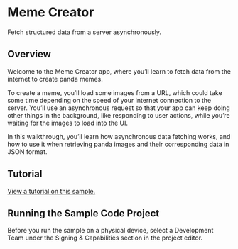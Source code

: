 # Meme Creator

Fetch structured data from a server asynchronously.

## Overview

Welcome to the Meme Creator app, where you’ll learn to fetch data from the internet to create panda memes.

To create a meme, you’ll load some images from a URL, which could take some time depending on the speed of your internet connection to the server. You’ll use an asynchronous request so that your app can keep doing other things in the background, like responding to user actions, while you’re waiting for the images to load into the UI.

In this walkthrough, you’ll learn how asynchronous data fetching works, and how to use it when retrieving panda images and their corresponding data in JSON format.

## Tutorial

[View a tutorial on this sample.](doc://com.apple.documentation/tutorials/sample-apps/MemeCreator)

## Running the Sample Code Project

Before you run the sample on a physical device, select a Development Team under the Signing & Capabilities section in the project editor.